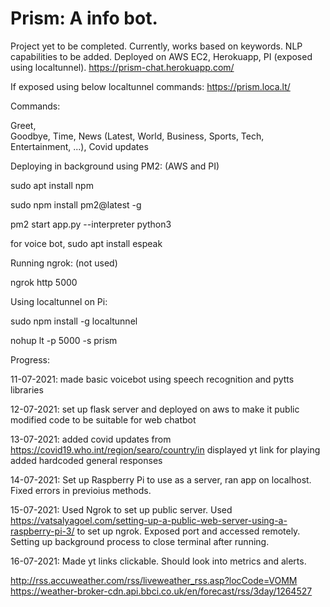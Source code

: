 # Prism: A info bot. 

Project yet to be completed. Currently, works based on keywords. NLP capabilities to be added.
Deployed on AWS EC2, Herokuapp, PI (exposed using localtunnel).
https://prism-chat.herokuapp.com/

If exposed using below localtunnel commands:
https://prism.loca.lt/

Commands:

Greet,  
Goodbye, 
Time, 
News (Latest, World, Business, Sports, Tech, Entertainment, ...), 
Covid updates


Deploying in background using PM2: (AWS and PI)
 
sudo apt install npm

sudo npm install pm2@latest -g

pm2 start app.py --interpreter python3

for voice bot, 
sudo apt install espeak


Running ngrok: (not used)

ngrok http 5000

Using localtunnel on Pi:

sudo npm install -g localtunnel

nohup lt -p 5000 -s prism

Progress:

11-07-2021: 
made basic voicebot using speech recognition and pytts libraries

12-07-2021: 
set up flask server and deployed on aws to make it public
modified code to be suitable for web chatbot

13-07-2021: 
added covid updates from https://covid19.who.int/region/searo/country/in
displayed yt link for playing
added hardcoded general responses

14-07-2021:
Set up Raspberry Pi to use as a server, ran app on localhost.
Fixed errors in previoius methods.

15-07-2021:
Used Ngrok to set up public server.
Used https://vatsalyagoel.com/setting-up-a-public-web-server-using-a-raspberry-pi-3/ to set up ngrok.
Exposed port and accessed remotely.
Setting up background process to close terminal after running.

16-07-2021:
Made yt links clickable.
Should look into metrics and alerts.


http://rss.accuweather.com/rss/liveweather_rss.asp?locCode=VOMM
https://weather-broker-cdn.api.bbci.co.uk/en/forecast/rss/3day/1264527
